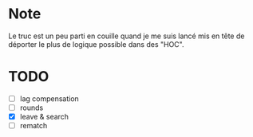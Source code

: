 # Note

Le truc est un peu parti en couille quand je me suis lancé mis en tête de déporter le plus de logique possible dans des "HOC".

# TODO 

- [ ] lag compensation
- [ ] rounds
- [x] leave & search
- [ ] rematch
